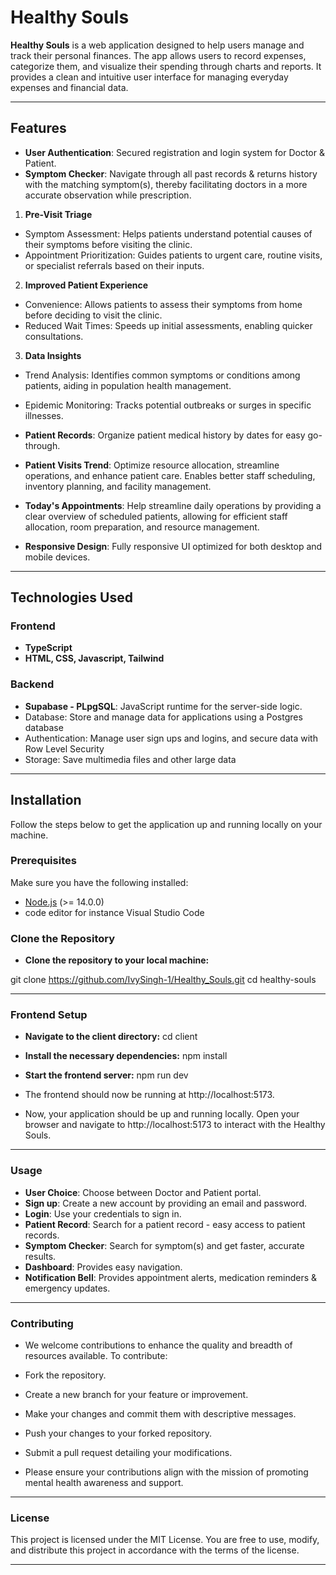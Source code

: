 # Healthy Souls

**Healthy Souls** is a web application designed to help users manage and track their personal finances. The app allows users to record expenses, categorize them, and visualize their spending through charts and reports. It provides a clean and intuitive user interface for managing everyday expenses and financial data.

---

## Features

- **User Authentication**: Secured registration and login system for Doctor & Patient.
- **Symptom Checker**: Navigate through all past records & returns history with the matching symptom(s), thereby facilitating doctors in a more accurate observation while prescription.
1. **Pre-Visit Triage**
 - Symptom Assessment: Helps patients understand potential causes of their symptoms before visiting the clinic.
 - Appointment Prioritization: Guides patients to urgent care, routine visits, or specialist referrals based on their inputs.

 2. **Improved Patient Experience**
 - Convenience: Allows patients to assess their symptoms from home before deciding to visit the clinic.
 - Reduced Wait Times: Speeds up initial assessments, enabling quicker consultations.

 3. **Data Insights**
- Trend Analysis: Identifies common symptoms or conditions among patients, aiding in population health management.
- Epidemic Monitoring: Tracks potential outbreaks or surges in specific illnesses.

- **Patient Records**: Organize patient medical history by dates for easy go-through.
- **Patient Visits Trend**:  Optimize resource allocation, streamline operations, and enhance patient care. Enables better staff scheduling, inventory planning, and facility management.
- **Today's Appointments**: Help streamline daily operations by providing a clear overview of scheduled patients, allowing for efficient staff allocation, room preparation, and resource management.
- **Responsive Design**: Fully responsive UI optimized for both desktop and mobile devices.

---

## Technologies Used

### Frontend

- **TypeScript**
- **HTML, CSS, Javascript, Tailwind**

### Backend

- **Supabase - PLpgSQL**: JavaScript runtime for the server-side logic.
- Database: Store and manage data for applications using a Postgres database 
- Authentication: Manage user sign ups and logins, and secure data with Row Level Security 
- Storage: Save multimedia files and other large data 

---

## Installation

Follow the steps below to get the application up and running locally on your machine.

### Prerequisites

Make sure you have the following installed:

- [Node.js](https://nodejs.org/en/) (>= 14.0.0)
- code editor for instance Visual Studio Code

### Clone the Repository

- **Clone the repository to your local machine:**

git clone https://github.com/IvySingh-1/Healthy_Souls.git
cd healthy-souls

---

### Frontend Setup
- **Navigate to the client directory:**
cd client

- **Install the necessary dependencies:**
npm install

- **Start the frontend server:**
npm run dev

- The frontend should now be running at http://localhost:5173.

 - Now, your application should be up and running locally. Open your browser and navigate to http://localhost:5173 to interact with the Healthy Souls.

---

### Usage
- **User Choice**: Choose between Doctor and Patient portal.
- **Sign up**: Create a new account by providing an email and password.
- **Login**: Use your credentials to sign in.
- **Patient Record**: Search for a patient record - easy access to patient records.
- **Symptom Checker**: Search for symptom(s) and get faster, accurate results.
- **Dashboard**: Provides easy navigation. 
- **Notification Bell**: Provides appointment alerts, medication reminders & emergency updates.

---

### Contributing
- We welcome contributions to enhance the quality and breadth of resources available. To contribute:

- Fork the repository.
- Create a new branch for your feature or improvement.
- Make your changes and commit them with descriptive messages.
- Push your changes to your forked repository.
- Submit a pull request detailing your modifications.
- Please ensure your contributions align with the mission of promoting mental health awareness and support.

---

### License
This project is licensed under the MIT License. You are free to use, modify, and distribute this project in accordance with the terms of the license.

---


